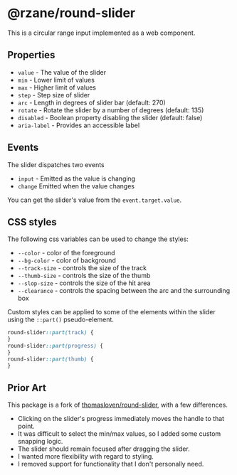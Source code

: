 # @rzane/round-slider

This is a circular range input implemented as a web component.

## Properties

- `value` - The value of the slider
- `min` - Lower limit of values
- `max` - Higher limit of values
- `step` - Step size of slider
- `arc` - Length in degrees of slider bar (default: 270)
- `rotate` - Rotate the slider by a number of degrees (default: 135)
- `disabled` - Boolean property disabling the slider (default: false)
- `aria-label` - Provides an accessible label

## Events

The slider dispatches two events

- `input` - Emitted as the value is changing
- `change` Emitted when the value changes

You can get the slider's value from the `event.target.value`.

## CSS styles

The following css variables can be used to change the styles:

- `--color` - color of the foreground
- `--bg-color` - color of background
- `--track-size` - controls the size of the track
- `--thumb-size` - controls the size of the thumb
- `--slop-size` - controls the size of the hit area
- `--clearance` - controls the spacing between the arc and the surrounding box

Custom styles can be applied to some of the elements within the slider using the `::part()` pseudo-element.

```css
round-slider::part(track) {
}
round-slider::part(progress) {
}
round-slider::part(thumb) {
}
```

## Prior Art

This package is a fork of [thomasloven/round-slider](https://github.com/thomasloven/round-slider), with a few differences.

- Clicking on the slider's progress immediately moves the handle to that point.
- It was difficult to select the min/max values, so I added some custom snapping logic.
- The slider should remain focused after dragging the slider.
- I wanted more flexibility with regard to styling.
- I removed support for functionality that I don't personally need.
